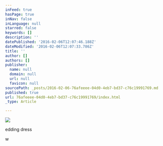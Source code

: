 ```yaml
---
inFeed: true
hasPage: true
inNav: false
inLanguage: null
starred: false
keywords: []
description: ''
datePublished: '2016-02-06T12:07:46.188Z'
dateModified: '2016-02-06T12:07:33.786Z'
title: ''
author: []
authors: []
publisher:
  name: null
  domain: null
  url: null
  favicon: null
sourcePath: _posts/2016-02-06-76afeeee-04d0-4eb7-bd37-c76c19991769.md
published: true
url: 76afeeee-04d0-4eb7-bd37-c76c19991769/index.html
_type: Article

---
```

![](https://the-grid-user-content.s3-us-west-2.amazonaws.com/1517daf1-e8eb-4da8-90e8-78936e567e58.jpg)

edding dress

w